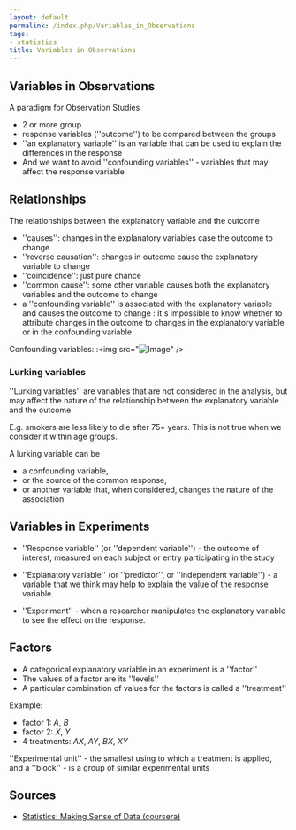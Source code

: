 ```yaml
---
layout: default
permalink: /index.php/Variables_in_Observations
tags:
- statistics
title: Variables in Observations
---
```

## Variables in Observations
A paradigm for Observation Studies
- 2 or more group
- response variables (''outcome'') to be compared between the groups
- ''an explanatory variable'' is an variable that can be used to explain the differences in the response 
- And we want to avoid ''confounding variables'' - variables that may affect the response variable


## Relationships
The relationships between the explanatory variable and the outcome
- ''causes'': changes in the explanatory variables case the outcome to change 
- ''reverse causation'': changes in outcome cause the explanatory variable to change
- ''coincidence'': just pure chance
- ''common cause'': some other variable causes both the explanatory variables and the outcome to change
- a ''confounding variable'' is associated with the explanatory variable and causes the outcome to change
: it's impossible to know whether to attribute changes in the outcome to changes in the explanatory variable or in the confounding variable


Confounding variables:
:<img src="<img src="https://raw.githubusercontent.com/alexeygrigorev/wiki-figures/master/legacy/experiment-confounders.png" alt="Image">" />


### Lurking variables
''Lurking variables'' are variables that are not considered in the analysis, but may affect the nature of the relationship between the explanatory variable and the outcome

E.g. smokers are less likely to die after 75+ years. This is not true when we consider it within age groups.

A lurking variable can be 
- a confounding variable, 
- or the source of the common response, 
- or another variable that, when considered, changes the nature of the association 


## Variables in Experiments
- ''Response variable'' (or ''dependent variable'') - the outcome of interest, measured on each subject or entry participating in the study
- ''Explanatory variable'' (or ''predictor'', or ''independent variable'') - a variable that we think may help to explain the value of the response variable.


- ''Experiment'' - when a researcher manipulates the explanatory variable to see the effect on the response. 


## Factors
- A categorical explanatory variable in an experiment is a ''factor''
- The values of a factor are its ''levels'' 
- A particular combination of values for the factors is called a ''treatment''

Example: 
- factor 1: $A$, $B$
- factor 2: $X$, $Y$
- 4 treatments: $A X$, $A Y$, $B X$, $X Y$

''Experimental unit'' - the smallest using to which a treatment is applied, and a ''block'' - is a group of similar experimental units


## Sources
- [Statistics: Making Sense of Data (coursera)](Statistics__Making_Sense_of_Data_(coursera))
